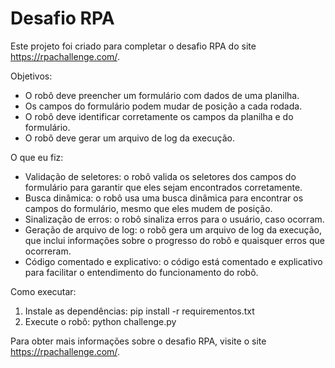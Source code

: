 <h1> Desafio RPA </h1>

Este projeto foi criado para completar o desafio RPA do site https://rpachallenge.com/.

Objetivos:

<ul>
  <li>O robô deve preencher um formulário com dados de uma planilha.</li>
  <li>Os campos do formulário podem mudar de posição a cada rodada.</li>
  <li>O robô deve identificar corretamente os campos da planilha e do formulário.</li>
  <li>O robô deve gerar um arquivo de log da execução.</li>
</ul>

O que eu fiz:
<ul>
  <li>Validação de seletores: o robô valida os seletores dos campos do formulário para garantir que eles sejam encontrados corretamente.</li>
  <li>Busca dinâmica: o robô usa uma busca dinâmica para encontrar os campos do formulário, mesmo que eles mudem de posição.</li>
  <li>Sinalização de erros: o robô sinaliza erros para o usuário, caso ocorram.</li>
  <li>Geração de arquivo de log: o robô gera um arquivo de log da execução, que inclui informações sobre o progresso do robô e quaisquer erros que ocorreram.</li>
  <li>Código comentado e explicativo: o código está comentado e explicativo para facilitar o entendimento do funcionamento do robô.</li>
</ul>

Como executar:
<ol>
  <li>Instale as dependências: pip install -r requirementos.txt</li>
  <li>Execute o robô: python challenge.py</li>
</ol>

Para obter mais informações sobre o desafio RPA, visite o site https://rpachallenge.com/.
